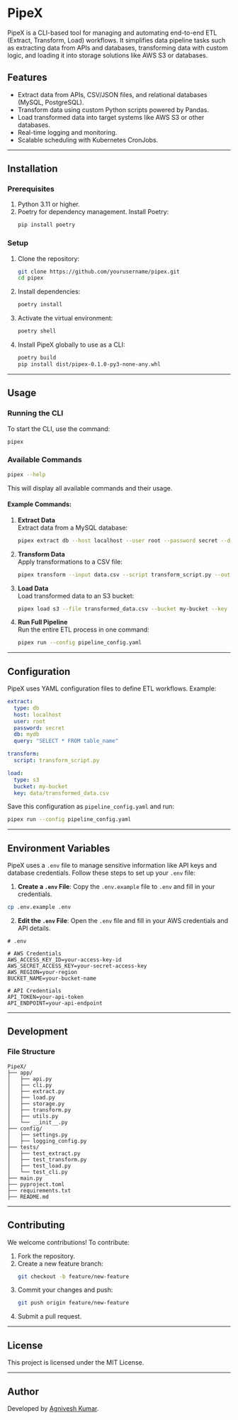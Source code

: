 # **PipeX**

PipeX is a CLI-based tool for managing and automating end-to-end ETL (Extract, Transform, Load) workflows. It simplifies data pipeline tasks such as extracting data from APIs and databases, transforming data with custom logic, and loading it into storage solutions like AWS S3 or databases.

## **Features**

- Extract data from APIs, CSV/JSON files, and relational databases (MySQL, PostgreSQL).
- Transform data using custom Python scripts powered by Pandas.
- Load transformed data into target systems like AWS S3 or other databases.
- Real-time logging and monitoring.
- Scalable scheduling with Kubernetes CronJobs.

---

## **Installation**

### **Prerequisites**

1. Python 3.11 or higher.
2. Poetry for dependency management. Install Poetry:
   ```bash
   pip install poetry
   ```

### **Setup**

1. Clone the repository:

   ```bash
   git clone https://github.com/yourusername/pipex.git
   cd pipex
   ```

2. Install dependencies:

   ```bash
   poetry install
   ```

3. Activate the virtual environment:

   ```bash
   poetry shell
   ```

4. Install PipeX globally to use as a CLI:
   ```bash
   poetry build
   pip install dist/pipex-0.1.0-py3-none-any.whl
   ```

---

## **Usage**

### **Running the CLI**

To start the CLI, use the command:

```bash
pipex
```

### **Available Commands**

```bash
pipex --help
```

This will display all available commands and their usage.

#### Example Commands:

1. **Extract Data**  
   Extract data from a MySQL database:

   ```bash
   pipex extract db --host localhost --user root --password secret --db mydb --query "SELECT * FROM table_name"
   ```

2. **Transform Data**  
   Apply transformations to a CSV file:

   ```bash
   pipex transform --input data.csv --script transform_script.py --output transformed_data.csv
   ```

3. **Load Data**  
   Load transformed data to an S3 bucket:

   ```bash
   pipex load s3 --file transformed_data.csv --bucket my-bucket --key data/transformed_data.csv
   ```

4. **Run Full Pipeline**  
   Run the entire ETL process in one command:
   ```bash
   pipex run --config pipeline_config.yaml
   ```

---

## **Configuration**

PipeX uses YAML configuration files to define ETL workflows. Example:

```yaml
extract:
  type: db
  host: localhost
  user: root
  password: secret
  db: mydb
  query: "SELECT * FROM table_name"

transform:
  script: transform_script.py

load:
  type: s3
  bucket: my-bucket
  key: data/transformed_data.csv
```

Save this configuration as `pipeline_config.yaml` and run:

```bash
pipex run --config pipeline_config.yaml
```

---

## **Environment Variables**

PipeX uses a `.env` file to manage sensitive information like API keys and database credentials. Follow these steps to set up your `.env` file:

1. **Create a `.env` File**: Copy the `.env.example` file to `.env` and fill in your credentials.

```sh
cp .env.example .env
```

2. **Edit the `.env` File**: Open the `.env` file and fill in your AWS credentials and API details.

```properties
# .env

# AWS Credentials
AWS_ACCESS_KEY_ID=your-access-key-id
AWS_SECRET_ACCESS_KEY=your-secret-access-key
AWS_REGION=your-region
BUCKET_NAME=your-bucket-name

# API Credentials
API_TOKEN=your-api-token
API_ENDPOINT=your-api-endpoint
```

---

## **Development**

### **File Structure**

```plaintext
PipeX/
├── app/
│   ├── api.py
│   ├── cli.py
│   ├── extract.py
│   ├── load.py
│   ├── storage.py
│   ├── transform.py
│   ├── utils.py
│   └── __init__.py
├── config/
│   ├── settings.py
│   ├── logging_config.py
├── tests/
│   ├── test_extract.py
│   ├── test_transform.py
│   ├── test_load.py
│   └── test_cli.py
├── main.py
├── pyproject.toml
├── requirements.txt
├── README.md
```

---

## **Contributing**

We welcome contributions! To contribute:

1. Fork the repository.
2. Create a new feature branch:
   ```bash
   git checkout -b feature/new-feature
   ```
3. Commit your changes and push:
   ```bash
   git push origin feature/new-feature
   ```
4. Submit a pull request.

---

## **License**

This project is licensed under the MIT License.

---

## **Author**

Developed by [Agnivesh Kumar](mailto:agniveshkumar15@gmail.com).
